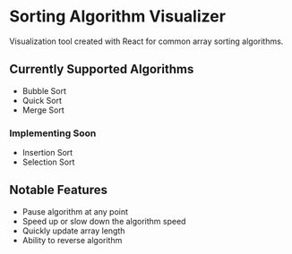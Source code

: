 # Sorting Algorithm Visualizer

Visualization tool created with React for common array sorting algorithms.

## Currently Supported Algorithms

* Bubble Sort
* Quick Sort
* Merge Sort

### Implementing Soon

* Insertion Sort
* Selection Sort

## Notable Features

* Pause algorithm at any point
* Speed up or slow down the algorithm speed
* Quickly update array length
* Ability to reverse algorithm

